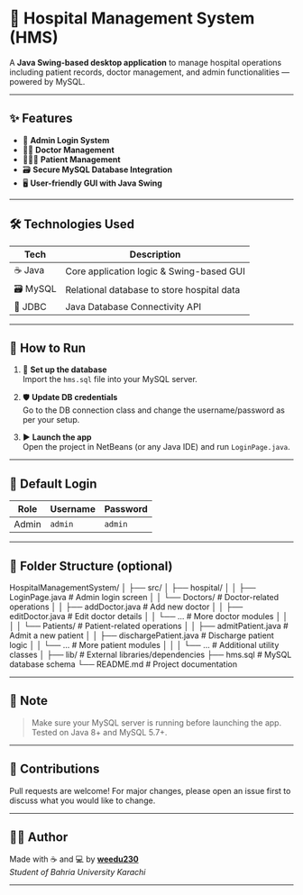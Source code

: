 # 🏥 Hospital Management System (HMS)

A **Java Swing-based desktop application** to manage hospital operations including patient records, doctor management, and admin functionalities — powered by MySQL.

---

## ✨ Features

- 🔐 **Admin Login System**
- 👨‍⚕️ **Doctor Management**
- 🧑‍🤝‍🧑 **Patient Management**
- 🗃️ **Secure MySQL Database Integration**
- 🖥️ **User-friendly GUI with Java Swing**

---

## 🛠️ Technologies Used

| Tech      | Description |
|-----      |-------------|
| ☕ Java  | Core application logic & Swing-based GUI |
| 🗃️ MySQL | Relational database to store hospital data |
| 🔌 JDBC  | Java Database Connectivity API |

---

## 🚀 How to Run

1. 🧱 **Set up the database**  
   Import the `hms.sql` file into your MySQL server.

2. 🛡️ **Update DB credentials**  
   Go to the DB connection class and change the username/password as per your setup.

3. ▶️ **Launch the app**  
   Open the project in NetBeans (or any Java IDE) and run `LoginPage.java`.

---

## 🔑 Default Login

| Role | Username | Password |
|------|----------|----------|
| Admin | `admin` | `admin` |

---



## 📂 Folder Structure (optional)
HospitalManagementSystem/
│
├── src/
│   ├── hospital/
│   │   ├── LoginPage.java          # Admin login screen
│   │   └── Doctors/               # Doctor-related operations
│   │       ├── addDoctor.java      # Add new doctor
│   │       ├── editDoctor.java     # Edit doctor details
│   │       └── ...                 # More doctor modules
│   │
│   │   └── Patients/               # Patient-related operations
│   │       ├── admitPatient.java    # Admit a new patient
│   │       ├── dischargePatient.java # Discharge patient logic
│   │       └── ...                 # More patient modules
│   │
│   └── ...                         # Additional utility classes
│
├── lib/                            # External libraries/dependencies
├── hms.sql                         # MySQL database schema
└── README.md                       # Project documentation



---

## 📌 Note

> Make sure your MySQL server is running before launching the app.  
> Tested on Java 8+ and MySQL 5.7+.

---

## 🤝 Contributions

Pull requests are welcome! For major changes, please open an issue first to discuss what you would like to change.

---

## 🧙‍♂️ Author

Made with ☕ and 💻 by **[weedu230](https://github.com/weedu230)**  
_Student of Bahria University Karachi_

---




